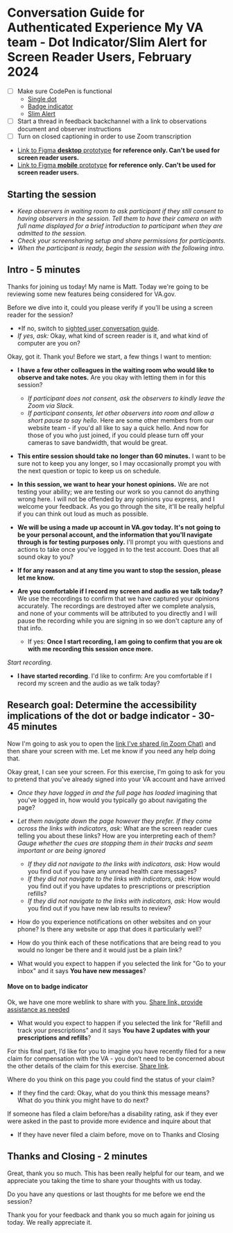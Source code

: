 # Conversation Guide for Authenticated Experience My VA team - Dot Indicator/Slim Alert for Screen Reader Users, February 2024

- [ ] Make sure CodePen is functional
	- [Single dot](https://bit.ly/49AMEBs)
 	- [Badge indicator](https://bit.ly/4bL5YxH)
	- [Slim Alert](https://bit.ly/3wnLdIq)
- [ ] Start a thread in feedback backchannel with a link to observations document and observer instructions
- [ ] Turn on closed captioning in order to use Zoom transcription

- [Link to Figma __desktop__ prototype](https://www.figma.com/proto/15yOY4VEzitxm5tRMDiAzz/My-VA?type=design&node-id=196-26640&t=cDBQ1pG5noiJPEC5-1&scaling=scale-down-width&page-id=196%3A26639&mode=design)  __for reference only. Can't be used for screen reader users.__
- [Link to Figma __mobile__ prototype](https://www.figma.com/proto/15yOY4VEzitxm5tRMDiAzz/My-VA?type=design&node-id=222-2228&t=Ly98ZWGK70aAsDJk-1&scaling=min-zoom&page-id=196%3A26639&starting-point-node-id=222%3A2228&show-proto-sidebar=1&mode=design) __for reference only. Can't be used for screen reader users.__


## Starting the session
- _Keep observers in waiting room to ask participant if they still consent to having observers in the session. Tell them to have their camera on with full name displayed for a brief introduction to participant when they are admitted to the session._
- _Check your screensharing setup and share permissions for participants._
- _When the participant is ready, begin the session with the following intro._

## Intro - 5 minutes

Thanks for joining us today! My name is Matt. Today we're going to be reviewing some new features being considered for VA.gov.

Before we dive into it, could you please verify if you'll be using a screen reader for the session?
- *If no, switch to [sighted user conversation guide](https://github.com/department-of-veterans-affairs/va.gov-team/blob/master/products/identity-personalization/onsite-notifications/dot-indicator/research/dot-indicator-convo-guide.md).
- *If yes, ask:* Okay, what kind of screen reader is it, and what kind of computer are you on?

Okay, got it. Thank you! Before we start, a few things I want to mention:

- **I have a few other colleagues in the waiting room who would like to observe and take notes.** Are you okay with letting them in for this session?
	- _If participant does not consent, ask the observers to kindly leave the Zoom via Slack._
	- _If participant consents, let other observers into room and allow a short pause to say hello._ Here are some other members from our website team - if you'd all like to say a quick hello. And now for those of you who just joined, if you could please turn off your cameras to save bandwidth, that would be great.
 
- **This entire session should take no longer than 60 minutes.** I want to be sure not to keep you any longer, so I may occasionally prompt you with the next question or topic to keep us on schedule.

- **In this session, we want to hear your honest opinions.** We are not testing your ability; we are testing our work so you cannot do anything wrong here. I will not be offended by any opinions you express, and I welcome your feedback. As you go through the site, it'll be really helpful if you can think out loud as much as possible.
  
- **We will be using a made up account in VA.gov today. It's not going to be your personal account, and the information that you'll navigate through is for testing purposes only.** I'll prompt you with questions and actions to take once you've logged in to the test account. Does that all sound okay to you?
 
- **If for any reason and at any time you want to stop the session, please let me know.**
  
- **Are you comfortable if I record my screen and audio as we talk today?** We use the recordings to confirm that we have captured your opinions accurately. The recordings are destroyed after we complete analysis, and none of your comments will be attributed to you directly and I will pause the recording while you are signing in so we don't capture any of that info.
  - If yes: **Once I start recording, I am going to confirm that you are ok with me recording this session once more.**

*Start recording.*

- **I have started recording**. I'd like to confirm: Are you comfortable if I record my screen and the audio as we talk today?

## Research goal: Determine the accessibility implications of the dot or badge indicator - 30-45 minutes

Now I'm going to ask you to open the [link I've shared (in Zoom Chat)](https://bit.ly/49AMEBs) and then share your screen with me. Let me know if you need any help doing that.

Okay great, I can see your screen. For this exercise, I'm going to ask for you to pretend that you've already signed into your VA account and have arrived 

- *Once they have logged in and the full page has loaded* imagining that you've logged in, how would you typically go about navigating the page?

- *Let them navigate down the page however they prefer. If they come across the links with indicators, ask:* What are the screen reader cues telling you about these links? How are you interpreting each of them? *Gauge whether the cues are stopping them in their tracks and seem important or are being ignored*
	- *If they did not navigate to the links with indicators, ask:* How would you find out if you have any unread health care messages?
   	- *If they did not navigate to the links with indicators, ask:* How would you find out if you have updates to prescriptions or prescription refills?
	- *If they did not navigate to the links with indicators, ask:* How would you find out if you have new lab results to review?

- How do you experience notifications on other websites and on your phone? Is there any website or app that does it particularly well?
  
- How do you think each of these notifications that are being read to you would no longer be there and it would just be a plain link?

- What would you expect to happen if you selected the link for "Go to your inbox" and it says **You have new messages**?

#### Move on to badge indicator

Ok, we have one more weblink to share with you. [Share link, provide assistance as needed](https://bit.ly/4bL5YxH)

- What would you expect to happen if you selected the link for "Refill and track your prescriptions" and it says **You have 2 updates with your prescriptions and refills**?

For this final part, I’d like for you to imagine you have recently filed for a new claim for compensation with the VA - you don’t need to be concerned about the other details of the claim for this exercise. [Share link](https://bit.ly/3wnLdIq).

Where do you think on this page you could find the status of your claim?

   -  If they find the card: Okay, what do you think this message means? What do you think you might have to do next?

If someone has filed a claim before/has a disability rating, ask if they ever were asked in the past to provide more evidence and inquire about that

- If they have never filed a claim before, move on to Thanks and Closing

## Thanks and Closing - 2 minutes

Great, thank you so much. This has been really helpful for our team, and we appreciate you taking the time to share your thoughts with us today. 

Do you have any questions or last thoughts for me before we end the session?

Thank you for your feedback and thank you so much again for joining us today. We really appreciate it.

